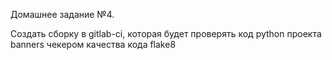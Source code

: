 Домашнее задание №4.

Создать сборку в gitlab-ci, которая будет проверять код python проекта banners чекером качества кода flake8
